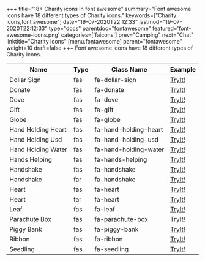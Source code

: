 +++
title="18+ Charity icons in font awesome"
summary="Font awesome icons have 18 different types of Charity icons."
keywords=["Charity icons,font awesome"]
date="19-07-2020T22:12:33"
lastmod="19-07-2020T22:12:33"
type="docs"
parentdoc="fontawesome"
featured='font-awesome-icons.png'
categories=['faicons']
prev="Camping"
next="Chat"
linktitle="Charity Icons"
[menu.fontawesome]
parent="fontawesome"
weight=10
draft=false
+++
Font awesome icons have 18 different types of Charity icons.<div class='table-responsive'><table class='table'><thead><tr><th>Name</th><th>Type</th><th>Class Name</th><th>Example</th></tr></thead><tbody><tr><td><i class="fas fa-dollar-sign"></i>Dollar Sign</td><td>fas</td><td>fa-dollar-sign</td><td><a href='https://www.angularjswiki.com/fontawesome/fa-dollar-sign/' target='_blank'>TryIt!</a></td></tr><tr><td><i class="fas fa-donate"></i>Donate</td><td>fas</td><td>fa-donate</td><td><a href='https://www.angularjswiki.com/fontawesome/fa-donate/' target='_blank'>TryIt!</a></td></tr><tr><td><i class="fas fa-dove"></i>Dove</td><td>fas</td><td>fa-dove</td><td><a href='https://www.angularjswiki.com/fontawesome/fa-dove/' target='_blank'>TryIt!</a></td></tr><tr><td><i class="fas fa-gift"></i>Gift</td><td>fas</td><td>fa-gift</td><td><a href='https://www.angularjswiki.com/fontawesome/fa-gift/' target='_blank'>TryIt!</a></td></tr><tr><td><i class="fas fa-globe"></i>Globe</td><td>fas</td><td>fa-globe</td><td><a href='https://www.angularjswiki.com/fontawesome/fa-globe/' target='_blank'>TryIt!</a></td></tr><tr><td><i class="fas fa-hand-holding-heart"></i>Hand Holding Heart</td><td>fas</td><td>fa-hand-holding-heart</td><td><a href='https://www.angularjswiki.com/fontawesome/fa-hand-holding-heart/' target='_blank'>TryIt!</a></td></tr><tr><td><i class="fas fa-hand-holding-usd"></i>Hand Holding Usd</td><td>fas</td><td>fa-hand-holding-usd</td><td><a href='https://www.angularjswiki.com/fontawesome/fa-hand-holding-usd/' target='_blank'>TryIt!</a></td></tr><tr><td><i class="fas fa-hand-holding-water"></i>Hand Holding Water</td><td>fas</td><td>fa-hand-holding-water</td><td><a href='https://www.angularjswiki.com/fontawesome/fa-hand-holding-water/' target='_blank'>TryIt!</a></td></tr><tr><td><i class="fas fa-hands-helping"></i>Hands Helping</td><td>fas</td><td>fa-hands-helping</td><td><a href='https://www.angularjswiki.com/fontawesome/fa-hands-helping/' target='_blank'>TryIt!</a></td></tr><tr><td><i class="fas fa-handshake"></i>Handshake</td><td>fas</td><td>fa-handshake</td><td><a href='https://www.angularjswiki.com/fontawesome/fa-handshake/' target='_blank'>TryIt!</a></td></tr><tr><td><i class="far fa-handshake"></i>Handshake</td><td>far</td><td>fa-handshake</td><td><a href='https://www.angularjswiki.com/fontawesome/fa-handshake/' target='_blank'>TryIt!</a></td></tr><tr><td><i class="fas fa-heart"></i>Heart</td><td>fas</td><td>fa-heart</td><td><a href='https://www.angularjswiki.com/fontawesome/fa-heart/' target='_blank'>TryIt!</a></td></tr><tr><td><i class="far fa-heart"></i>Heart</td><td>far</td><td>fa-heart</td><td><a href='https://www.angularjswiki.com/fontawesome/fa-heart/' target='_blank'>TryIt!</a></td></tr><tr><td><i class="fas fa-leaf"></i>Leaf</td><td>fas</td><td>fa-leaf</td><td><a href='https://www.angularjswiki.com/fontawesome/fa-leaf/' target='_blank'>TryIt!</a></td></tr><tr><td><i class="fas fa-parachute-box"></i>Parachute Box</td><td>fas</td><td>fa-parachute-box</td><td><a href='https://www.angularjswiki.com/fontawesome/fa-parachute-box/' target='_blank'>TryIt!</a></td></tr><tr><td><i class="fas fa-piggy-bank"></i>Piggy Bank</td><td>fas</td><td>fa-piggy-bank</td><td><a href='https://www.angularjswiki.com/fontawesome/fa-piggy-bank/' target='_blank'>TryIt!</a></td></tr><tr><td><i class="fas fa-ribbon"></i>Ribbon</td><td>fas</td><td>fa-ribbon</td><td><a href='https://www.angularjswiki.com/fontawesome/fa-ribbon/' target='_blank'>TryIt!</a></td></tr><tr><td><i class="fas fa-seedling"></i>Seedling</td><td>fas</td><td>fa-seedling</td><td><a href='https://www.angularjswiki.com/fontawesome/fa-seedling/' target='_blank'>TryIt!</a></td></tr></tbody></table></div>
